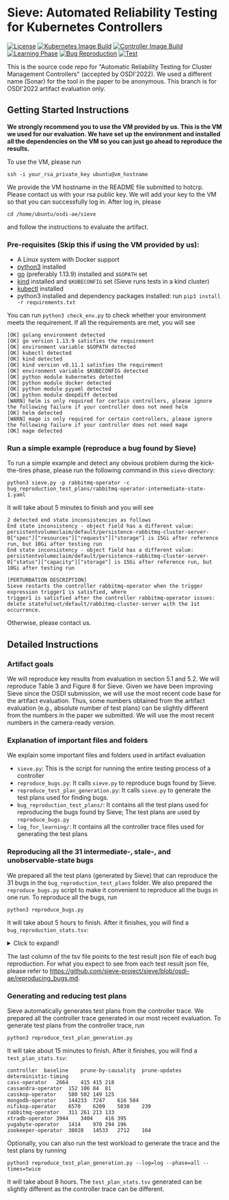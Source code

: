 # Sieve: Automated Reliability Testing for Kubernetes Controllers

[![License](https://img.shields.io/badge/License-BSD%202--Clause-green.svg)](https://opensource.org/licenses/BSD-2-Clause)
[![Kubernetes Image Build](https://github.com/sieve-project/sieve/actions/workflows/kubernetes.yml/badge.svg)](https://github.com/sieve-project/sieve/actions/workflows/kubernetes.yml)
[![Controller Image Build](https://github.com/sieve-project/sieve/actions/workflows/sieve-controller-image-build.yml/badge.svg)](https://github.com/sieve-project/sieve/actions/workflows/sieve-controller-image-build.yml)
[![Learning Phase](https://github.com/sieve-project/sieve/actions/workflows/sieve-learning-phase.yml/badge.svg)](https://github.com/sieve-project/sieve/actions/workflows/sieve-learning-phase.yml)
[![Bug Reproduction](https://github.com/sieve-project/sieve/actions/workflows/sieve-bug-reproduction.yml/badge.svg)](https://github.com/sieve-project/sieve/actions/workflows/sieve-bug-reproduction.yml)
[![Test](https://github.com/sieve-project/sieve/actions/workflows/sieve-test.yml/badge.svg)](https://github.com/sieve-project/sieve/actions/workflows/sieve-test.yml)

This is the source code repo for "Automatic Reliability Testing for Cluster Management Controllers" (accepted by OSDI'2022).
We used a different name (Sonar) for the tool in the paper to be anonymous.
This branch is for OSDI'2022 artifact evaluation only.

## Getting Started Instructions

**We strongly recommend you to use the VM provided by us. This is the VM we used for our evaluation. We have set up the environment and installed all the dependencies on the VM so you can just go ahead to reproduce the results.**

To use the VM, please run
```
ssh -i your_rsa_private_key ubuntu@vm_hostname
```
We provide the VM hostname in the README file submitted to hotcrp. Please contact us with your rsa public key.
We will add your key to the VM so that you can successfully log in.
After log in, please
```
cd /home/ubuntu/osdi-ae/sieve
```
and follow the instructions to evaluate the artifact.

### Pre-requisites (Skip this if using the VM provided by us):
* A Linux system with Docker support
* [python3](https://www.python.org/downloads/) installed
* [go](https://golang.org/doc/install) (preferably 1.13.9) installed and `$GOPATH` set
* [kind](https://kind.sigs.k8s.io/) installed and `$KUBECONFIG` set (Sieve runs tests in a kind cluster)
* [kubectl](https://kubernetes.io/docs/reference/kubectl/kubectl/) installed
* python3 installed and dependency packages installed: run `pip3 install -r requirements.txt`

You can run `python3 check_env.py` to check whether your environment meets the requirement.
If all the requirements are met, you will see
```
[OK] golang environment detected
[OK] go version 1.13.9 satisfies the requirement
[OK] environment variable $GOPATH detected
[OK] kubectl detected
[OK] kind detected
[OK] kind version v0.11.1 satisfies the requirement
[OK] environment variable $KUBECONFIG detected
[OK] python module kubernetes detected
[OK] python module docker detected
[OK] python module pyyaml detected
[OK] python module deepdiff detected
[WARN] helm is only required for certain controllers, please ignore the following failure if your controller does not need helm
[OK] helm detected
[WARN] mage is only required for certain controllers, please ignore the following failure if your controller does not need mage
[OK] mage detected
```

### Run a simple example (reproduce a bug found by Sieve)
To run a simple example and detect any obvious problem during the kick-the-tires phase, please run the following command in this `sieve` directory:
```
python3 sieve.py -p rabbitmq-operator -c bug_reproduction_test_plans/rabbitmq-operator-intermediate-state-1.yaml
```
It will take about 5 minutes to finish and you will see
```
2 detected end state inconsistencies as follows
End state inconsistency - object field has a different value: persistentvolumeclaim/default/persistence-rabbitmq-cluster-server-0["spec"]["resources"]["requests"]["storage"] is 15Gi after reference run, but 10Gi after testing run
End state inconsistency - object field has a different value: persistentvolumeclaim/default/persistence-rabbitmq-cluster-server-0["status"]["capacity"]["storage"] is 15Gi after reference run, but 10Gi after testing run

[PERTURBATION DESCRIPTION]
Sieve restarts the controller rabbitmq-operator when the trigger expression trigger1 is satisfied, where
trigger1 is satisfied after the controller rabbitmq-operator issues:
delete statefulset/default/rabbitmq-cluster-server with the 1st occurrence.
```
Otherwise, please contact us.

## Detailed Instructions

### Artifact goals
We will reproduce key results from evaluation in section 5.1 and 5.2.
We will reproduce Table 3 and Figure 8 for Sieve.
Given we have been improving Sieve since the OSDI submission,
we will use the most recent code base for the artifact evaluation.
Thus, some numbers obtained from the artifact evaluation (e.g., absolute number of test plans) 
can be slightly different from the numbers in the paper we submitted.
We will use the most recent numbers in the camera-ready version.

### Explanation of important files and folders
We explain some important files and folders used in artifact evaluation
* `sieve.py`: This is the script for running the entire testing process of a controller
* `reproduce_bugs.py`: It calls `sieve.py` to reproduce bugs found by Sieve.
* `reproduce_test_plan_generation.py`: It calls `sieve.py` to generate the test plans used for finding bugs.
* `bug_reproduction_test_plans/`: It contains all the test plans used for reproducing the bugs found by Sieve; The test plans are used by `reproduce_bugs.py`
* `log_for_learning/`: It contains all the controller trace files used for generating the test plans

### Reproducing all the 31 intermediate-, stale-, and unobservable-state bugs
We prepared all the test plans (generated by Sieve) that can reproduce the 31 bugs in the `bug_reproduction_test_plans` folder.
We also prepared the `reproduce_bugs.py` script to make it convenient to reproduce all the bugs in one run.
To reproduce all the bugs, run
```
python3 reproduce_bugs.py
```
It will take about 5 hours to finish.
After it finishes, you will find a `bug_reproduction_stats.tsv`:
<details>
  <summary>Click to expand!</summary>

```
controller	bug	reproduced	test-result-file
cass-operator	intermediate-state-1	True	sieve_test_results/cass-operator-recreate-cass-operator-intermediate-state-1.yaml.json
cass-operator	stale-state-1	True	sieve_test_results/cass-operator-recreate-cass-operator-stale-state-1.yaml.json
cassandra-operator	stale-state-1	True	sieve_test_results/cassandra-operator-recreate-cassandra-operator-stale-state-1.yaml.json
cassandra-operator	stale-state-2	True	sieve_test_results/cassandra-operator-scaledown-scaleup-cassandra-operator-stale-state-2.yaml.json
cassandra-operator	unobserved-state-1	True	sieve_test_results/cassandra-operator-scaledown-scaleup-cassandra-operator-unobserved-state-1.yaml.json
casskop-operator	intermediate-state-1	True	sieve_test_results/casskop-operator-scaledown-to-zero-casskop-intermediate-state-1.yaml.json
casskop-operator	stale-state-1	True	sieve_test_results/casskop-operator-recreate-casskop-stale-state-1.yaml.json
casskop-operator	stale-state-2	True	sieve_test_results/casskop-operator-reducepdb-casskop-stale-state-2.yaml.json
casskop-operator	unobserved-state-1	True	sieve_test_results/casskop-operator-scaledown-to-zero-casskop-unobserved-state-1.yaml.json
mongodb-operator	intermediate-state-1	True	sieve_test_results/mongodb-operator-disable-enable-shard-mongodb-operator-intermediate-state-1.yaml.json
mongodb-operator	intermediate-state-2	True	sieve_test_results/mongodb-operator-run-cert-manager-mongodb-operator-intermediate-state-2.yaml.json
mongodb-operator	stale-state-1	True	sieve_test_results/mongodb-operator-recreate-mongodb-operator-stale-state-1.yaml.json
mongodb-operator	stale-state-2	True	sieve_test_results/mongodb-operator-disable-enable-shard-mongodb-operator-stale-state-2.yaml.json
mongodb-operator	stale-state-3	True	sieve_test_results/mongodb-operator-disable-enable-arbiter-mongodb-operator-stale-state-3.yaml.json
mongodb-operator	unobserved-state-1	True	sieve_test_results/mongodb-operator-disable-enable-arbiter-mongodb-operator-unobserved-state-1.yaml.json
nifikop-operator	intermediate-state-1	True	sieve_test_results/nifikop-operator-change-config-nifikop-intermediate-state-1.yaml.json
rabbitmq-operator	intermediate-state-1	True	sieve_test_results/rabbitmq-operator-resize-pvc-rabbitmq-operator-intermediate-state-1.yaml.json
rabbitmq-operator	stale-state-1	True	sieve_test_results/rabbitmq-operator-recreate-rabbitmq-operator-stale-state-1.yaml.json
rabbitmq-operator	stale-state-2	True	sieve_test_results/rabbitmq-operator-resize-pvc-rabbitmq-operator-stale-state-2.yaml.json
rabbitmq-operator	unobserved-state-1	True	sieve_test_results/rabbitmq-operator-scaleup-scaledown-rabbitmq-operator-unobserved-state-1.yaml.json
xtradb-operator	intermediate-state-1	True	sieve_test_results/xtradb-operator-disable-enable-proxysql-xtradb-operator-intermediate-state-1.yaml.json
xtradb-operator	intermediate-state-2	True	sieve_test_results/xtradb-operator-run-cert-manager-xtradb-operator-intermediate-state-2.yaml.json
xtradb-operator	stale-state-1	True	sieve_test_results/xtradb-operator-recreate-xtradb-operator-stale-state-1.yaml.json
xtradb-operator	stale-state-2	True	sieve_test_results/xtradb-operator-disable-enable-haproxy-xtradb-operator-stale-state-2.yaml.json
xtradb-operator	stale-state-3	True	sieve_test_results/xtradb-operator-disable-enable-proxysql-xtradb-operator-stale-state-3.yaml.json
xtradb-operator	unobserved-state-1	True	sieve_test_results/xtradb-operator-scaleup-scaledown-xtradb-operator-unobserved-state-1.yaml.json
yugabyte-operator	stale-state-1	True	sieve_test_results/yugabyte-operator-disable-enable-tls-yugabyte-operator-stale-state-1.yaml.json
yugabyte-operator	stale-state-2	True	sieve_test_results/yugabyte-operator-disable-enable-tuiport-yugabyte-operator-stale-state-2.yaml.json
yugabyte-operator	unobserved-state-1	True	sieve_test_results/yugabyte-operator-scaleup-scaledown-tserver-yugabyte-operator-unobserved-state-1.yaml.json
zookeeper-operator	stale-state-1	True	sieve_test_results/zookeeper-operator-recreate-zookeeper-operator-stale-state-1.yaml.json
zookeeper-operator	stale-state-2	True	sieve_test_results/zookeeper-operator-scaledown-scaleup-zookeeper-operator-stale-state-2.yaml.json
```
</details>

The last column of the tsv file points to the test result json file of each bug reproduction.
For what you expect to see from each test result json file, please refer to https://github.com/sieve-project/sieve/blob/osdi-ae/reproducing_bugs.md.

### Generating and reducing test plans
Sieve automatically generates test plans from the controller trace.
We prepared all the controller trace generated in our most recent evaluation.
To generate test plans from the controller trace, run
```
python3 reproduce_test_plan_generation.py
```
It will take about 15 minutes to finish.
After it finishes, you will find a `test_plan_stats.tsv`:
```
controller	baseline	prune-by-causality	prune-updates	deterministic-timing
cass-operator	2664	415	415	218
cassandra-operator	152	106	84	81
casskop-operator	580	502	149	125
mongodb-operator	144233	7247	616	584
nifikop-operator	6570	6209	5030	239
rabbitmq-operator	311	261	213	133
xtradb-operator	3944	3404	416	395
yugabyte-operator	1414	970	294	196
zookeeper-operator	38028	14533	2712	164
```
Optionally, you can also run the test workload to generate the trace and the test plans by running
```
python3 reproduce_test_plan_generation.py --log=log --phase=all --times=twice
```
It will take about 8 hours.
The `test_plan_stats.tsv` generated can be slightly different as the controller trace can be different.
